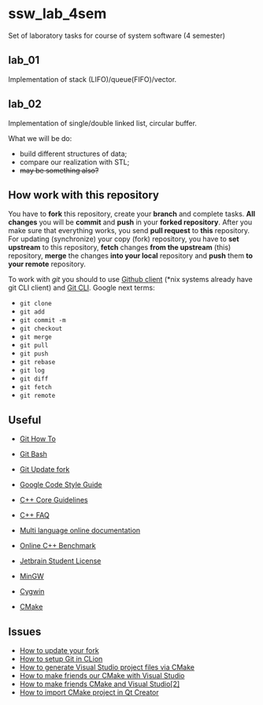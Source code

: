 # ssw_lab_4sem
Set of laboratory tasks for course of system software (4 semester)

## lab_01

Implementation of stack (LIFO)/queue(FIFO)/vector.  

## lab_02

Implementation of single/double linked list, circular buffer.  



What we will be do:

- build different structures of data;
- compare our realization with STL;
- ~~may be something also?~~

## How work with this repository

You have to **fork** this repository, create your **branch** and complete tasks. **All changes** you will be **commit** and **push** in your **forked repository**. After you make sure that everything works, you send **pull request** to **this** repository. For updating (synchronize) your copy (fork) repository, you have to **set upstream** to this repository, **fetch** changes **from the upstream** (this) repository, **merge** the changes **into your local** repository and **push** them **to your remote** repository.

To work with *git* you should to use [Github client](https://desktop.github.com/) (*nix systems already have git CLI client) and [Git CLI](https://gitforwindows.org/). Google next terms:

- `git clone`
- `git add`
- `git commit -m`
- `git checkout`
- `git merge`
- `git pull`
- `git push`
- `git rebase`
- `git log`
- `git diff`
- `git fetch`
- `git remote`



## Useful

- [Git How To](https://githowto.com/ru/setup)

- [Git Bash](https://gitforwindows.org/)

- [Git Update fork](https://help.github.com/en/articles/syncing-a-fork)

- [Google Code Style Guide](https://google.github.io/styleguide/cppguide.html)

- [C++ Core Guidelines](https://isocpp.github.io/CppCoreGuidelines/CppCoreGuidelines)

- [C++ FAQ](https://isocpp.org/faq)

- [Multi language online documentation](https://docs.w3cub.com/cpp/)

- [Online C++ Benchmark](http://quick-bench.com/)

- [Jetbrain Student License](https://www.jetbrains.com/shop/eform/students)

- [MinGW](http://mingw-w64.org/doku.php)

- [Cygwin](https://www.cygwin.com/)

- [CMake](https://cmake.org/download/)

  

## Issues

- [How to update your fork](https://stackoverflow.com/questions/20984802/how-can-i-keep-my-fork-in-sync-without-adding-a-separate-remote/21131381#21131381)
- [How to setup Git in CLion](https://stackoverflow.com/questions/35087523/git-exe-error-while-loading-shared-libraries-cannot-open-shared-object-file)
- [How to generate Visual Studio project files via CMake](https://preshing.com/20170511/how-to-build-a-cmake-based-project/)
- [How to make friends our CMake with Visual Studio](https://www.youtube.com/watch?v=gYmgbqGfv-8)
- [How to make friends CMake and Visual Studio[2]](https://docs.microsoft.com/ru-ru/cpp/build/cmake-projects-in-visual-studio?view=vs-2019)
- [How to import CMake project in Qt Creator](https://codeyarns.com/2016/01/26/how-to-import-cmake-project-in-qt-creator/)

